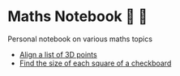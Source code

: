 # Maths Notebook :notebook: :triangular_ruler:
Personal notebook on various maths topics

- [Align a list of 3D points](align-a-list-of-3D-points.md)
- [Find the size of each square of a checkboard](find-the-size-of-a-checkboard.md)
